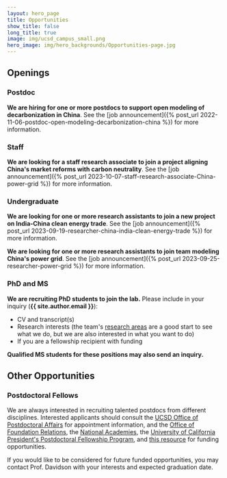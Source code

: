 ```yaml
---
layout: hero_page
title: Opportunities
show_title: false
long_title: true
image: img/ucsd_campus_small.png
hero_image: img/hero_backgrounds/Opportunities-page.jpg
---
```


## Openings


### Postdoc
**We are hiring for one or more postdocs to support open modeling of decarbonization in China**. See the [job announcement]({% post_url 2022-11-06-postdoc-open-modeling-decarbonization-china %}) for more information.

### Staff
**We are looking for a staff research associate to join a project aligning China's market reforms with carbon neutrality**. See the [job announcement]({% post_url 2023-10-07-staff-research-associate-China-power-grid %}) for more information.

### Undergraduate
**We are looking for one or more research assistants to join a new project on India-China clean energy trade**. See the [job announcement]({% post_url 2023-09-19-researcher-china-india-clean-energy-trade %}) for more information.

**We are looking for one or more research assistants to join team modeling China's power grid**. See the [job announcement]({% post_url 2023-09-25-researcher-power-grid %}) for more information.

### PhD and MS
**We are recruiting PhD students to join the lab.** Please include in your inquiry (**{{ site.author.email }}**):

- CV and transcript(s)
- Research interests (the team's [research areas](research/) are a good start to see what we do, but we are also interested in what you want to do)
- If you are a fellowship recipient with funding

**Qualified MS students for these positions may also send an inquiry.**


## Other Opportunities

### Postdoctoral Fellows

We are always interested in recruiting talented postdocs from different disciplines. Interested applicants should consult the [UCSD Office of Postdoctoral Affairs][postdoc] for appointment information, and the [Office of Foundation Relations][foundation], the [National Academies][NAS], the [University of California President's Postdoctoral Fellowship Program](https://ppfp.ucop.edu/info/), and [this resource][harvard-funding] for funding opportunities.

If you would like to be considered for future funded opportunities, you may contact Prof. Davidson with your interests and expected graduation date.




[gps-masters]: http://gps.ucsd.edu/admissions/degrees-at-a-glance.html
[gps-admissions]: http://gps.ucsd.edu/admissions/contact-admission.html
[kammen]: http://kammen.berkeley.edu/advice.html
[gps-phd]: https://polisci.ucsd.edu/grad/prospective-students/interdisciplinary-phd-program/index.html
[postdoc]: http://postdoc.ucsd.edu/
[foundation]: https://foundationrelations.ucsd.edu/funding-opportunities/postdoctoral-funding-opportunities.html
[NAS]: https://www.national-academies.org/grantprograms/index.html
[harvard-funding]: https://research.fas.harvard.edu/postdoc_opportunities


